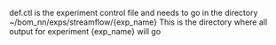 def.ctl is the experiment control file and needs to go in the directory
~/bom_nn/exps/streamflow/{exp_name}
This is the directory where all output for experiment {exp_name} will go


